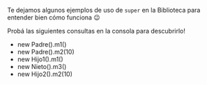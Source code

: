 Te dejamos algunos ejemplos de uso de `super` en la Biblioteca para entender bien cómo funciona :wink:

Probá las siguientes consultas en la consola para descubrirlo!

* new Padre().m1()
* new Padre().m2(10)
* new Hijo1().m1()
* new Nieto().m3()
* new Hijo2().m2(10)
